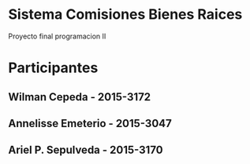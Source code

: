 # Sistema Comisiones Bienes Raices
Proyecto final programacion II

# Participantes
## Wilman Cepeda - 2015-3172
## Annelisse Emeterio - 2015-3047
## Ariel P. Sepulveda - 2015-3170
